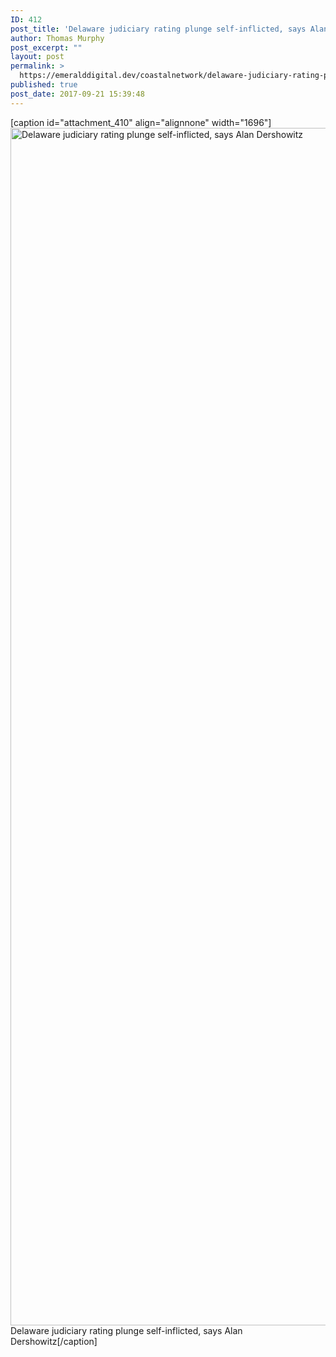 ```yaml
---
ID: 412
post_title: 'Delaware judiciary rating plunge self-inflicted, says Alan Dershowitz  |  DELAWARE BUSINESS TIMES'
author: Thomas Murphy
post_excerpt: ""
layout: post
permalink: >
  https://emeralddigital.dev/coastalnetwork/delaware-judiciary-rating-plunge-self-inflicted-says-alan-dershowitz-delaware-business-times/
published: true
post_date: 2017-09-21 15:39:48
---
```

[caption id="attachment_410" align="alignnone" width="1696"]<img class="alignnone size-full wp-image-410" src="http://emeralddigital.dev/coastalnetwork/wp-content/uploads/2017/09/screenshot-2017-09-21_15-25-47.png" alt="Delaware judiciary rating plunge self-inflicted, says Alan Dershowitz" width="1696" height="1916" /> Delaware judiciary rating plunge self-inflicted, says Alan Dershowitz[/caption]